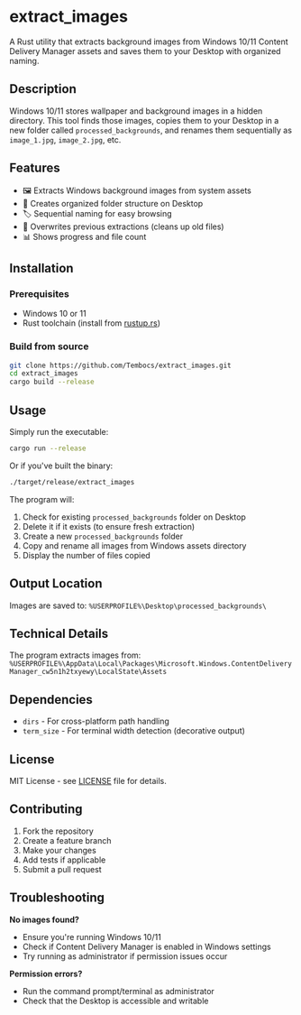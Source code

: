 # extract_images

A Rust utility that extracts background images from Windows 10/11 Content Delivery Manager assets and saves them to your Desktop with organized naming.

## Description

Windows 10/11 stores wallpaper and background images in a hidden directory. This tool finds those images, copies them to your Desktop in a new folder called `processed_backgrounds`, and renames them sequentially as `image_1.jpg`, `image_2.jpg`, etc.

## Features

- 🖼️ Extracts Windows background images from system assets
- 📁 Creates organized folder structure on Desktop
- 🏷️ Sequential naming for easy browsing
- 🔄 Overwrites previous extractions (cleans up old files)
- 📊 Shows progress and file count

## Installation

### Prerequisites
- Windows 10 or 11
- Rust toolchain (install from [rustup.rs](https://rustup.rs/))

### Build from source
```bash
git clone https://github.com/Tembocs/extract_images.git
cd extract_images
cargo build --release
```

## Usage

Simply run the executable:
```bash
cargo run --release
```

Or if you've built the binary:
```bash
./target/release/extract_images
```

The program will:
1. Check for existing `processed_backgrounds` folder on Desktop
2. Delete it if it exists (to ensure fresh extraction)
3. Create a new `processed_backgrounds` folder
4. Copy and rename all images from Windows assets directory
5. Display the number of files copied

## Output Location

Images are saved to: `%USERPROFILE%\Desktop\processed_backgrounds\`

## Technical Details

The program extracts images from:
`%USERPROFILE%\AppData\Local\Packages\Microsoft.Windows.ContentDeliveryManager_cw5n1h2txyewy\LocalState\Assets`

## Dependencies

- `dirs` - For cross-platform path handling
- `term_size` - For terminal width detection (decorative output)

## License

MIT License - see [LICENSE](LICENSE) file for details.

## Contributing

1. Fork the repository
2. Create a feature branch
3. Make your changes
4. Add tests if applicable
5. Submit a pull request

## Troubleshooting

**No images found?**
- Ensure you're running Windows 10/11
- Check if Content Delivery Manager is enabled in Windows settings
- Try running as administrator if permission issues occur

**Permission errors?**
- Run the command prompt/terminal as administrator
- Check that the Desktop is accessible and writable

